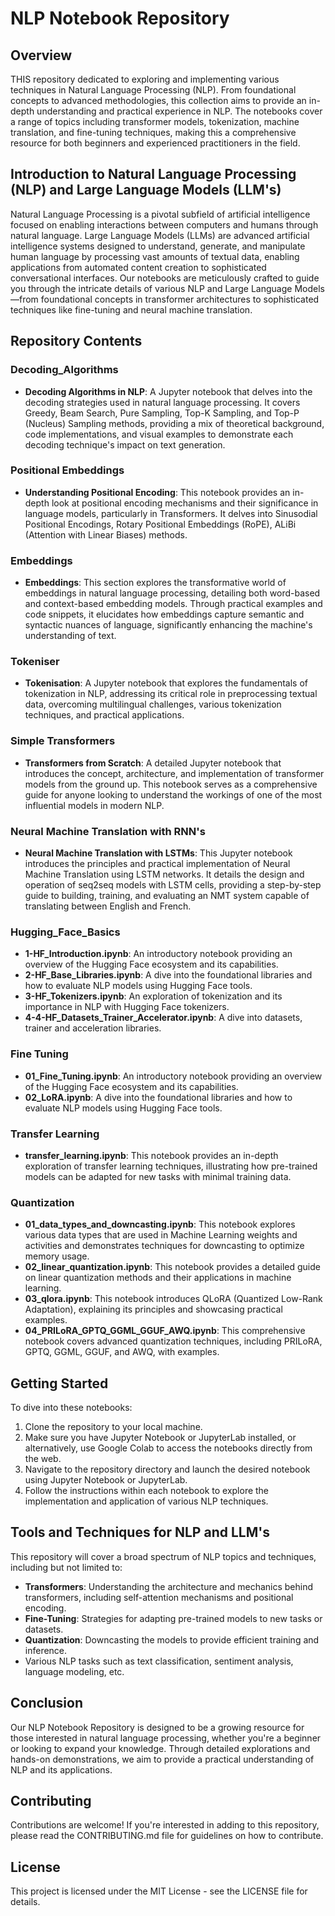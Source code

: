 # NLP Notebook Repository

## Overview

THIS repository dedicated to exploring and implementing various techniques in Natural Language Processing (NLP). From foundational concepts to advanced methodologies, this collection aims to provide an in-depth understanding and practical experience in NLP. The notebooks cover a range of topics including transformer models, tokenization, machine translation, and fine-tuning techniques, making this a comprehensive resource for both beginners and experienced practitioners in the field.

## Introduction to Natural Language Processing (NLP) and Large Language Models (LLM's)

Natural Language Processing is a pivotal subfield of artificial intelligence focused on enabling interactions between computers and humans through natural language. Large Language Models (LLMs) are advanced artificial intelligence systems designed to understand, generate, and manipulate human language by processing vast amounts of textual data, enabling applications from automated content creation to sophisticated conversational interfaces. Our notebooks are meticulously crafted to guide you through the intricate details of various NLP and Large Language Models—from foundational concepts in transformer architectures to sophisticated techniques like fine-tuning and neural machine translation. 

## Repository Contents

### Decoding_Algorithms
- **Decoding Algorithms in NLP**: A Jupyter notebook that delves into the decoding strategies used in natural language processing. It covers Greedy, Beam Search, Pure Sampling, Top-K Sampling, and Top-P (Nucleus) Sampling methods, providing a mix of theoretical background, code implementations, and visual examples to demonstrate each decoding technique's impact on text generation.

### Positional Embeddings
- **Understanding Positional Encoding**: This notebook provides an in-depth look at positional encoding mechanisms and their significance in language models, particularly in Transformers. It delves into Sinusodial Positional Encodings, Rotary Positional Embeddings (RoPE), ALiBi (Attention with Linear Biases) methods.

### Embeddings
- **Embeddings**: This section explores the transformative world of embeddings in natural language processing, detailing both word-based and context-based embedding models. Through practical examples and code snippets, it elucidates how embeddings capture semantic and syntactic nuances of language, significantly enhancing the machine's understanding of text.

### Tokeniser
- **Tokenisation**: A Jupyter notebook that explores the fundamentals of tokenization in NLP, addressing its critical role in preprocessing textual data, overcoming multilingual challenges, various tokenization techniques, and practical applications.

### Simple Transformers
- **Transformers from Scratch**: A detailed Jupyter notebook that introduces the concept, architecture, and implementation of transformer models from the ground up. This notebook serves as a comprehensive guide for anyone looking to understand the workings of one of the most influential models in modern NLP.

### Neural Machine Translation with RNN's
- **Neural Machine Translation with LSTMs**: This Jupyter notebook introduces the principles and practical implementation of Neural Machine Translation using LSTM networks. It details the design and operation of seq2seq models with LSTM cells, providing a step-by-step guide to building, training, and evaluating an NMT system capable of translating between English and French. 

### Hugging_Face_Basics
- **1-HF_Introduction.ipynb**: An introductory notebook providing an overview of the Hugging Face ecosystem and its capabilities.
- **2-HF_Base_Libraries.ipynb**: A dive into the foundational libraries and how to evaluate NLP models using Hugging Face tools.
- **3-HF_Tokenizers.ipynb**: An exploration of tokenization and its importance in NLP with Hugging Face tokenizers.
- **4-4-HF_Datasets_Trainer_Accelerator.ipynb**: A dive into datasets, trainer and acceleration libraries.

### Fine Tuning
- **01_Fine_Tuning.ipynb**: An introductory notebook providing an overview of the Hugging Face ecosystem and its capabilities.
- **02_LoRA.ipynb**: A dive into the foundational libraries and how to evaluate NLP models using Hugging Face tools.

### Transfer Learning
- **transfer_learning.ipynb**: This notebook provides an in-depth exploration of transfer learning techniques, illustrating how pre-trained models can be adapted for new tasks with minimal training data.

### Quantization
- **01_data_types_and_downcasting.ipynb**: This notebook explores various data types that are used in Machine Learning weights and activities and demonstrates techniques for downcasting to optimize memory usage.
- **02_linear_quantization.ipynb**: This notebook provides a detailed guide on linear quantization methods and their applications in machine learning.
- **03_qlora.ipynb**: This notebook introduces QLoRA (Quantized Low-Rank Adaptation), explaining its principles and showcasing practical examples.
-  **04_PRILoRA_GPTQ_GGML_GGUF_AWQ.ipynb**: This comprehensive notebook covers advanced quantization techniques, including PRILoRA, GPTQ, GGML, GGUF, and AWQ, with examples.

## Getting Started

To dive into these notebooks:

1. Clone the repository to your local machine.
2. Make sure you have Jupyter Notebook or JupyterLab installed, or alternatively, use Google Colab to access the notebooks directly from the web.
3. Navigate to the repository directory and launch the desired notebook using Jupyter Notebook or JupyterLab.
4. Follow the instructions within each notebook to explore the implementation and application of various NLP techniques.

## Tools and Techniques for NLP and LLM's

This repository will cover a broad spectrum of NLP topics and techniques, including but not limited to:

- **Transformers**: Understanding the architecture and mechanics behind transformers, including self-attention mechanisms and positional encoding.
- **Fine-Tuning**: Strategies for adapting pre-trained models to new tasks or datasets.
- **Quantization**: Downcasting the models to provide efficient training and inference.
- Various NLP tasks such as text classification, sentiment analysis, language modeling, etc.

## Conclusion

Our NLP Notebook Repository is designed to be a growing resource for those interested in natural language processing, whether you're a beginner or looking to expand your knowledge. Through detailed explorations and hands-on demonstrations, we aim to provide a practical understanding of NLP and its applications.

## Contributing

Contributions are welcome! If you're interested in adding to this repository, please read the CONTRIBUTING.md file for guidelines on how to contribute.

## License

This project is licensed under the MIT License - see the LICENSE file for details.